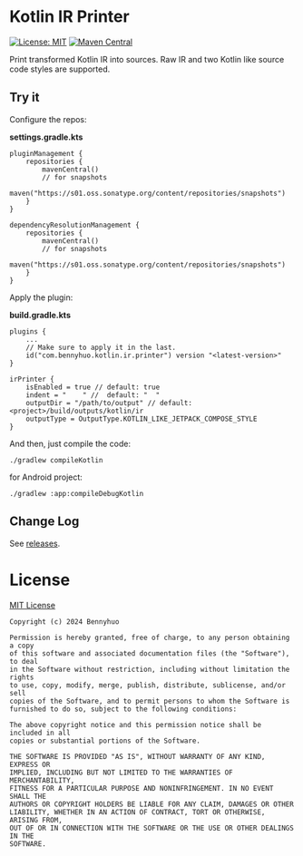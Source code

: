 # Kotlin IR Printer

[![License: MIT](https://img.shields.io/badge/License-MIT-yellow.svg)](LICENSE) [![Maven Central](https://maven-badges.herokuapp.com/maven-central/com.bennyhuo.kotlin/ir-printer-gradle-plugin/badge.svg)](https://maven-badges.herokuapp.com/maven-central/com.bennyhuo.kotlin/ir-printer-gradle-plugin)

Print transformed Kotlin IR into sources. Raw IR and two Kotlin like source code styles are supported. 

## Try it

Configure the repos:

**settings.gradle.kts**

```
pluginManagement {
    repositories {
        mavenCentral()
        // for snapshots
        maven("https://s01.oss.sonatype.org/content/repositories/snapshots")
    }
}

dependencyResolutionManagement {
    repositories {
        mavenCentral()
        // for snapshots
        maven("https://s01.oss.sonatype.org/content/repositories/snapshots")
    }
}
```

Apply the plugin:

**build.gradle.kts**

```
plugins {
    ...
    // Make sure to apply it in the last.
    id("com.bennyhuo.kotlin.ir.printer") version "<latest-version>"
}

irPrinter {
    isEnabled = true // default: true
    indent = "    " //  default: "  "
    outputDir = "/path/to/output" // default: <project>/build/outputs/kotlin/ir
    outputType = OutputType.KOTLIN_LIKE_JETPACK_COMPOSE_STYLE
}
```

And then, just compile the code:

```
./gradlew compileKotlin
```

for Android project:

```
./gradlew :app:compileDebugKotlin
```

## Change Log

See [releases](ttps://github.com/bennyhuo/kotlin-ir-printer/releases).

# License

[MIT License](LICENSE)

    Copyright (c) 2024 Bennyhuo

    Permission is hereby granted, free of charge, to any person obtaining a copy
    of this software and associated documentation files (the "Software"), to deal
    in the Software without restriction, including without limitation the rights
    to use, copy, modify, merge, publish, distribute, sublicense, and/or sell
    copies of the Software, and to permit persons to whom the Software is
    furnished to do so, subject to the following conditions:
    
    The above copyright notice and this permission notice shall be included in all
    copies or substantial portions of the Software.
    
    THE SOFTWARE IS PROVIDED "AS IS", WITHOUT WARRANTY OF ANY KIND, EXPRESS OR
    IMPLIED, INCLUDING BUT NOT LIMITED TO THE WARRANTIES OF MERCHANTABILITY,
    FITNESS FOR A PARTICULAR PURPOSE AND NONINFRINGEMENT. IN NO EVENT SHALL THE
    AUTHORS OR COPYRIGHT HOLDERS BE LIABLE FOR ANY CLAIM, DAMAGES OR OTHER
    LIABILITY, WHETHER IN AN ACTION OF CONTRACT, TORT OR OTHERWISE, ARISING FROM,
    OUT OF OR IN CONNECTION WITH THE SOFTWARE OR THE USE OR OTHER DEALINGS IN THE
    SOFTWARE.


